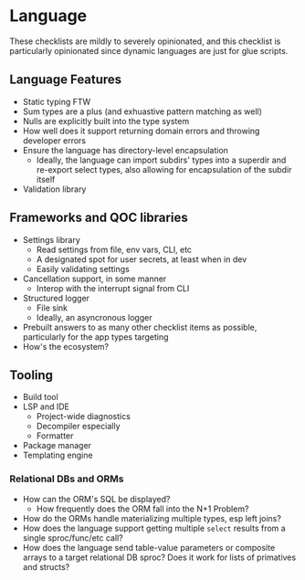 # Language

These checklists are mildly to severely opinionated, and this checklist is
particularly opinionated since dynamic languages are just for glue scripts.

## Language Features

- Static typing FTW
- Sum types are a plus (and exhuastive pattern matching as well)
- Nulls are explicitly built into the type system
- How well does it support returning domain errors and throwing developer
errors
- Ensure the language has directory-level encapsulation
    - Ideally, the language can import subdirs' types into a superdir and
    re-export select types, also allowing for encapsulation of the subdir
    itself
- Validation library

## Frameworks and QOC libraries

- Settings library
    - Read settings from file, env vars, CLI, etc
    - A designated spot for user secrets, at least when in dev
    - Easily validating settings
- Cancellation support, in some manner
    - Interop with the interrupt signal from CLI
- Structured logger
    - File sink
    - Ideally, an asyncronous logger
- Prebuilt answers to as many other checklist items as possible, particularly
for the app types targeting
- How's the ecosystem?

## Tooling

- Build tool
- LSP and IDE
    - Project-wide diagnostics
    - Decompiler especially
    - Formatter
- Package manager
- Templating engine

### Relational DBs and ORMs

- How can the ORM's SQL be displayed?
    - How frequently does the ORM fall into the N+1 Problem?
- How do the ORMs handle materializing multiple types, esp left joins?
- How does the language support getting multiple `select` results from a single
  sproc/func/etc call?
- How does the language send table-value parameters or composite arrays to a
target relational DB sproc? Does it work for lists of primatives and structs?

